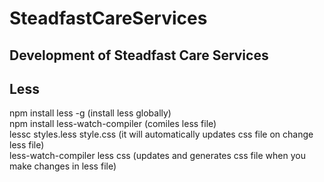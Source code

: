 # SteadfastCareServices
## Development of Steadfast Care Services
## Less 
npm install less -g (install less globally)<br>
npm install less-watch-compiler (comiles less file)<br>
lessc styles.less style.css (it will automatically updates css file on change less file)<br>
less-watch-compiler less css (updates and generates css file when you make changes in less file)<br>
